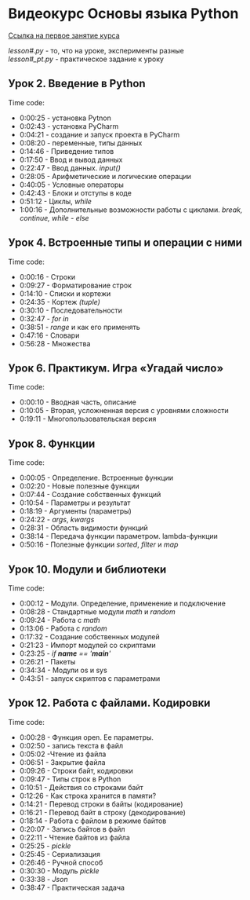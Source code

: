 # Видеокурс Основы языка Python

[Ссылка на первое занятие курса](<https://gb.ru/chapters/6295>)

*lesson#.py* - то, что на уроке, эксперименты разные  
*lesson#_pt.py* - практическое задание к уроку

## Урок 2. Введение в Python

Time code:

- 0:00:25 - установка Pytnon
- 0:02:43 - установка PyCharm
- 0:04:21 - создание и запуск проекта в PyCharm
- 0:08:20 - переменные, типы данных
- 0:14:46 - Приведение типов
- 0:17:50 -  Ввод и вывод данных
- 0:22:47 - Ввод данных. *input()*
- 0:28:05 - Арифметические и логические операции
- 0:40:05 - Условные операторы
- 0:42:43 - Блоки и отступы в коде
- 0:51:12 - Циклы, *while*
- 1:00:16 - Дополнительные возможности работы с циклами. *break, continue, while - else*

## Урок 4. Встроенные типы и операции с ними

Time code:

- 0:00:16 - Строки
- 0:09:27 - Форматирование строк
- 0:14:10 - Списки и кортежи
- 0:24:35 - Кортеж *(tuple)*
- 0:30:10 - Последовательности
- 0:32:47 - *for in*
- 0:38:51 - *range* и как его применять
- 0:47:16 - Словари
- 0:56:28 - Множества

## Урок 6. Практикум. Игра «Угадай число»

Time code:

- 0:00:10 - Вводная часть, описание
- 0:10:05 - Вторая, усложненная версия с уровнями сложности
- 0:19:11 - Многопользовательская версия

## Урок 8. Функции

Time code:

- 0:00:05 - Определение. Встроенные функции
- 0:02:20 - Новые полезные функции
- 0:07:44 - Создание собственных функций
- 0:10:54 - Параметры и результат
- 0:18:19 - Аргументы (параметры)
- 0:24:22 - *args*, *kwargs*
- 0:28:31 - Область видимости функций
- 0:38:14 - Передача функции параметром. lambda-функции
- 0:50:16 - Полезные функции *sorted*, *filter* и *map*

## Урок 10. Модули и библиотеки

Time code:

- 0:00:12 - Модули. Определение, применение и подключение
- 0:08:28 - Стандартные модули *math* и *random*
- 0:09:24 - Работа с *math*
- 0:13:06 - Работа с *random*
- 0:17:32 - Создание собственных модулей
- 0:21:23 - Импорт модулей со скриптами
- 0:23:25 - *if __name__ == '__main__'*
- 0:26:21 - Пакеты
- 0:34:34 - Модули os и sys
- 0:43:51 - запуск скриптов с параметрами

## Урок 12. Работа с файлами. Кодировки

Time code:

- 0:00:28 - Функция open. Ее параметры.
- 0:02:50 - запись текста в файл
- 0:05:02 -Чтение из файла
- 0:06:51 - Закрытие файла
- 0:09:26 - Строки байт, кодировки
- 0:09:47 - Типы строк в Python
- 0:10:51 - Действия со строками байт
- 0:12:26 - Как строка хранится в памяти?
- 0:14:21 - Перевод строки в байты (кодирование)
- 0:16:21 - Перевод байт в строку (декодирование)
- 0:18:14 - Работа с файлом в режиме байтов
- 0:20:07 - Запись байтов в файл
- 0:22:11 - Чтение байтов из файла
- 0:25:25 - *pickle*
- 0:25:45 - Сериализация
- 0:26:46 - Ручной способ
- 0:30:30 - Модуль *pickle*
- 0:33:38 - *Json*
- 0:38:47 - Практическая задача
